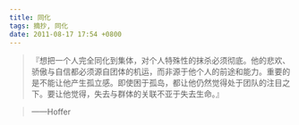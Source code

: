 ```yaml
---
title: 同化
tags: 摘抄, 同化
date: 2011-08-17 17:54 +0800
---
```



> 『想把一个人完全同化到集体，对个人特殊性的抹杀必须彻底。他的悲欢、骄傲与自信都必须源自团体的机运，而非源于他个人的前途和能力。重要的是不能让他产生孤立感。即使困于孤岛，都让他仍然觉得处于团队的注目之下。要让他觉得，失去与群体的关联不亚于失去生命。』

> ——Hoffer

